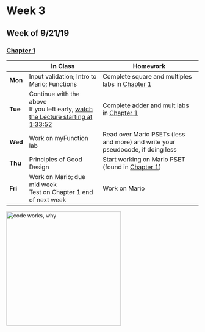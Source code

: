 <meta http-equiv="refresh" content="300"/>

# Week 3

## Week of 9/21/19 

### [Chapter 1](/ap/curriculum/1)

  |       |In Class               |Homework   |
  |-------|---------              |---------  |
  |**Mon**|Input validation; Intro to Mario; Functions |Complete square and multiples labs in [Chapter 1](/ap/curriculum/1)|
  |**Tue**|Continue with the above<br>If you left early, [watch the Lecture starting at 1:33:52](https://www.youtube.com/watch?v=e9Eds2Rc_x8&t=5632s) |Complete adder and mult labs in [Chapter 1](/ap/curriculum/1) |
  |**Wed**|Work on myFunction lab |Read over Mario PSETs (less and more) and write your pseudocode, if doing less |
  |**Thu**|Principles of Good Design |Start working on Mario PSET (found in [Chapter 1](/ap/curriculum/1)) |
  |**Fri**|Work on Mario; due mid week<br>Test on Chapter 1 end of next week |Work on Mario |

<img src="https://pbs.twimg.com/media/DKAT7rLVoAAaqdV.jpg" alt="code works, why" height="300">